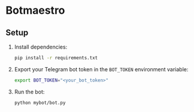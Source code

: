 # Botmaestro

## Setup

1. Install dependencies:

   ```bash
   pip install -r requirements.txt
   ```

2. Export your Telegram bot token in the `BOT_TOKEN` environment variable:

   ```bash
   export BOT_TOKEN="<your_bot_token>"
   ```

3. Run the bot:

   ```bash
   python mybot/bot.py
   ```
